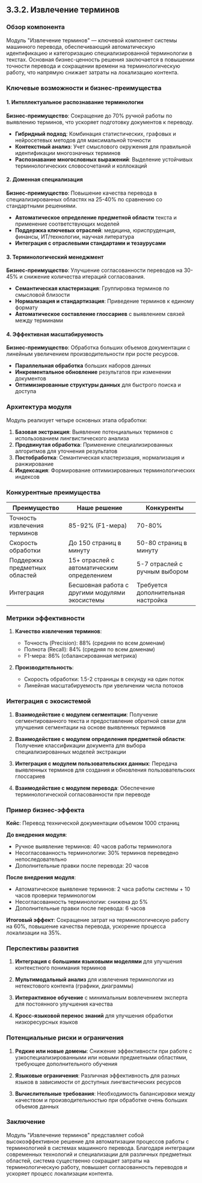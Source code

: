 ## 3.3.2. Извлечение терминов

### Обзор компонента

Модуль "Извлечение терминов" — ключевой компонент системы машинного перевода, обеспечивающий автоматическую идентификацию и категоризацию специализированной терминологии в текстах. Основная бизнес-ценность решения заключается в повышении точности перевода и сокращении времени на терминологическую работу, что напрямую снижает затраты на локализацию контента.

### Ключевые возможности и бизнес-преимущества

#### 1. Интеллектуальное распознавание терминологии

**Бизнес-преимущество**: Сокращение до 70% ручной работы по выявлению терминов, что ускоряет подготовку документов к переводу.

- **Гибридный подход**: Комбинация статистических, графовых и нейросетевых методов для максимальной точности
- **Контекстный анализ**: Учет смыслового окружения для правильной идентификации многозначных терминов
- **Распознавание многословных выражений**: Выделение устойчивых терминологических словосочетаний и коллокаций

#### 2. Доменная специализация

**Бизнес-преимущество**: Повышение качества перевода в специализированных областях на 25-40% по сравнению со стандартными решениями.

- **Автоматическое определение предметной области** текста и применение соответствующих моделей
- **Поддержка ключевых отраслей**: медицина, юриспруденция, финансы, ИТ/технологии, научная литература
- **Интеграция с отраслевыми стандартами и тезаурусами**

#### 3. Терминологический менеджмент

**Бизнес-преимущество**: Улучшение согласованности переводов на 30-45% и снижение количества итераций согласования.

- **Семантическая кластеризация**: Группировка терминов по смысловой близости
- **Нормализация и стандартизация**: Приведение терминов к единому формату
- **Автоматическое составление глоссариев** с выявлением связей между терминами

#### 4. Эффективная масштабируемость

**Бизнес-преимущество**: Обработка больших объемов документации с линейным увеличением производительности при росте ресурсов.

- **Параллельная обработка** больших наборов данных
- **Инкрементальное обновление** результатов при изменении документов
- **Оптимизированные структуры данных** для быстрого поиска и доступа

### Архитектура модуля

Модуль реализует четыре основных этапа обработки:

1. **Базовая экстракция**: Выявление потенциальных терминов с использованием лингвистического анализа
2. **Продвинутая обработка**: Применение специализированных алгоритмов для уточнения результатов
3. **Постобработка**: Семантическая кластеризация, нормализация и ранжирование
4. **Индексация**: Формирование оптимизированных терминологических индексов

### Конкурентные преимущества

|Преимущество|Наше решение|Конкуренты|
|---|---|---|
|Точность извлечения терминов|85-92% (F1-мера)|70-80%|
|Скорость обработки|До 150 страниц в минуту|50-80 страниц в минуту|
|Поддержка предметных областей|15+ отраслей с автоматическим определением|5-7 отраслей с ручным выбором|
|Интеграция|Бесшовная работа с другими модулями экосистемы|Требуется дополнительная настройка|

### Метрики эффективности

1. **Качество извлечения терминов**:
    
    - Точность (Precision): 88% (средняя по всем доменам)
    - Полнота (Recall): 84% (средняя по всем доменам)
    - F1-мера: 86% (сбалансированная метрика)
2. **Производительность**:
    
    - Скорость обработки: 1.5-2 страницы в секунду на один поток
    - Линейная масштабируемость при увеличении числа потоков

### Интеграция с экосистемой

1. **Взаимодействие с модулем сегментации**: Получение сегментированного текста и предоставление обратной связи для улучшения сегментации на основе выявленных терминов
    
2. **Взаимодействие с модулем определения предметной области**: Получение классификации документа для выбора специализированных моделей экстракции
    
3. **Интеграция с модулем пользовательских данных**: Передача выявленных терминов для создания и обновления пользовательских глоссариев
    
4. **Взаимодействие с модулем перевода**: Обеспечение терминологической согласованности при переводе
    

### Пример бизнес-эффекта

**Кейс**: Перевод технической документации объемом 1000 страниц

**До внедрения модуля**:

- Ручное выявление терминов: 40 часов работы терминолога
- Несогласованность терминологии: 30% терминов переведено непоследовательно
- Дополнительные правки после перевода: 20 часов

**После внедрения модуля**:

- Автоматическое выявление терминов: 2 часа работы системы + 10 часов проверки терминологом
- Несогласованность терминологии: снижена до 5%
- Дополнительные правки после перевода: 6 часов

**Итоговый эффект**: Сокращение затрат на терминологическую работу на 60%, повышение качества перевода, ускорение процесса локализации на 35%.

### Перспективы развития

1. **Интеграция с большими языковыми моделями** для улучшения контекстного понимания терминов
    
2. **Мультимодальный анализ** для извлечения терминологии из нетекстового контента (графики, диаграммы)
    
3. **Интерактивное обучение** с минимальным вовлечением эксперта для постоянного улучшения качества
    
4. **Кросс-языковой перенос знаний** для улучшения обработки низкоресурсных языков
    

### Потенциальные риски и ограничения

1. **Редкие или новые домены**: Снижение эффективности при работе с узкоспециализированными или новыми предметными областями, требующее дополнительного обучения
    
2. **Языковые ограничения**: Различная эффективность для разных языков в зависимости от доступных лингвистических ресурсов
    
3. **Вычислительные требования**: Необходимость балансировки между качеством и производительностью при обработке очень больших объемов данных
    

### Заключение

Модуль "Извлечение терминов" представляет собой высокоэффективное решение для автоматизации процессов работы с терминологией в системах машинного перевода. Благодаря интеграции современных технологий и специализации для различных предметных областей, система существенно сокращает затраты на терминологическую работу, повышает согласованность переводов и ускоряет процесс локализации контента.